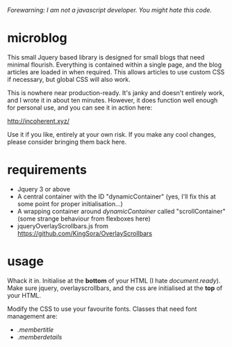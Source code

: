 *Forewarning: I am not a javascript developer. You might hate this code.*

# microblog

This small Jquery based library is designed for small blogs that need minimal flourish. Everything is contained within a single page, and the blog articles are loaded in when required. This allows articles to use custom CSS if necessary, but global CSS will also work.

This is nowhere near production-ready. It's janky and doesn't entirely work, and I wrote it in about ten minutes. However, it does function well enough for personal use, and you can see it in action here:

http://incoherent.xyz/


Use it if you like, entirely at your own risk. If you make any cool changes, please consider bringing them back here.


# requirements

* Jquery 3 or above
* A central container with the ID "dynamicContainer" (yes, I'll fix this at some point for proper initialisation...)
* A wrapping container around *dynamicContainer* called "scrollContainer" (some strange behaviour from flexboxes here)
* jqueryOverlayScrollbars.js from https://github.com/KingSora/OverlayScrollbars 


# usage

Whack it in. Initialise at the **bottom** of your HTML (I hate *document.ready*). Make sure jquery, overlayscrollbars, and the css are initialised at the **top** of your HTML.

Modify the CSS to use your favourite fonts. Classes that need font management are:
* *.membertitle*
* *.memberdetails*
